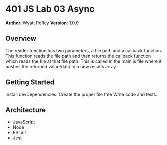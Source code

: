 # 401 JS Lab 03 Async

**Author**: Wyatt Pefley
**Version**: 1.0.0 

## Overview
The reader function has two parameters, a file path and a callback function. This function reads the file path and then returns the callback function which reads the file at that file path. This is called in the main.js file where it pushes the returned value/data to a new results array.

## Getting Started

Install devDependencies.
Create the proper file tree
Write code and tests.

## Architecture

- JavaScript
- Node
- ESLint
- Jest
